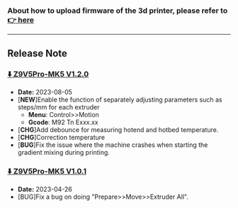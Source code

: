 ### About how to upload firmware of the 3d printer, please refer to [:point_right: here](https://github.com/ZONESTAR3D/Firmware/tree/master/Z9/Z9V5/bin#how-to-upload-firmware-to-z9v5pro)

----
## Release Note
### [:arrow_down: Z9V5Pro-MK5 V1.2.0](./Z9V5ProMK5_V1_2_0.zip)
- **Date:** 2023-08-05
- [**NEW**]Enable the function of separately adjusting parameters such as steps/mm for each extruder    
  - **Menu**: Control>>Motion    
  - **Gcode**: M92 Tn Exxx.xx 
- [**CHG**]Add debounce for measuring hotend and hotbed temperature.   
- [**CHG**]Correction temperature     
- [**BUG**]Fix the issue where the machine crashes when starting the gradient mixing during printing.     


### [:arrow_down: Z9V5Pro-MK5 V1.0.1](./Z9V5ProMK5_V1_0_1.zip)
- **Date:** 2023-04-26
- [BUG]Fix a bug on doing "Prepare>>Move>>Extruder All".
